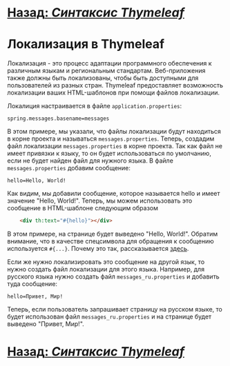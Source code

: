 # [**Назад**: *Синтаксис Thymeleaf*](thymeleaf-syntax.md)

# Локализация в Thymeleaf

Локализация - это процесс адаптации программного обеспечения к различным языкам и региональным стандартам. Веб-приложения также должны быть локализованы, чтобы быть доступными для пользователей из разных стран. Thymeleaf предоставляет возможность локализации ваших HTML-шаблонов при помощи файлов локализации.

Локалиция настраивается в файле `application.properties`:

```properties
spring.messages.basename=messages
```

В этом примере, мы указали, что файлы локализации будут находиться в корне проекта и называться `messages.properties`. Теперь, создадим файл локализации `messages.properties` в корне проекта. Так как файл не имеет привязки к языку, то он будет использоваться по умолчанию, если не будет найден файл для нужного языка. В файле `messages.properties` добавим сообщение:

```properties
hello=Hello, World!
```

Как видим, мы добавили сообщение, которое называется hello и имеет значение "Hello, World!". Теперь, мы можем использовать это сообщение в HTML-шаблоне следующим образом

```html
    <div th:text="#{hello}"></div>
```

В этом примере, на странице будет выведено "Hello, World!". Обратим внимание, что в качестве спецсимвола для обращения к сообщению используется `#{...}`. Почему это так, рассказывается [здесь](syntax-simple-expressions).

Если же нужно локализировать это сообщение на другой язык, то нужно создать файл локализации для этого языка. Например, для русского языка нужно создать файл `messages_ru.properties` и добавить туда сообщение:

```properties
hello=Привет, Мир!
```

Теперь, если пользователь запрашивает страницу на русском языке, то будет использован файл `messages_ru.properties` и на странице будет выведено "Привет, Мир!".

# [**Назад**: *Синтаксис Thymeleaf*](thymeleaf-syntax.md)